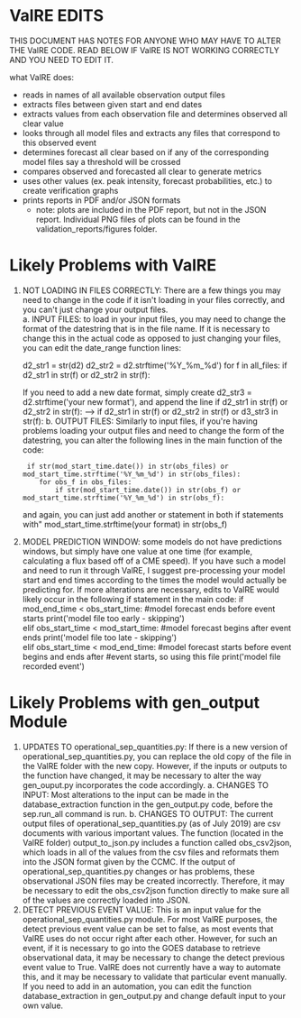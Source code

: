 
ValRE EDITS
===========

THIS DOCUMENT HAS NOTES FOR ANYONE WHO MAY HAVE TO ALTER THE ValRE CODE. READ BELOW IF ValRE
IS NOT WORKING CORRECTLY AND YOU NEED TO EDIT IT.

what ValRE does:
- reads in names of all available observation output files
- extracts files between given start and end dates
- extracts values from each observation file and determines observed all clear value
- looks through all model files and extracts any files that correspond to this observed event
- determines forecast all clear based on if any of the corresponding model files say a threshold will be crossed
- compares observed and forecasted all clear to generate metrics
- uses other values (ex. peak intensity, forecast probabilities, etc.) to create verification graphs
- prints reports in PDF and/or JSON formats
  - note: plots are included in the PDF report, but not in the JSON report. Individual PNG files of plots can be found in the
  validation_reports/figures folder.


Likely Problems with ValRE
==========================
1. NOT LOADING IN FILES CORRECTLY: There are a few things you may need to change in the code if it isn't loading in your files 
correctly, and you can't just change your output files.  
a. INPUT FILES: to load in your input files, you may need to change the format of the datestring that is in the file name. If
   it is necessary to change this in the actual code as opposed to just changing your files, you can edit the date_range function
   lines:  
   
      d2_str1 = str(d2)
      d2_str2 = d2.strftime('%Y_%m_%d')
      for f in all_files:
         if d2_str1 in str(f) or d2_str2 in str(f):
  
   If you need to add a new date format, simply create d2_str3 = d2.strftime('your new format'), and append the line
   if d2_str1 in str(f) or d2_str2 in str(f): --> if d2_str1 in str(f) or d2_str2 in str(f) or d3_str3 in str(f):
b. OUTPUT FILES: Similarly to input files, if you're having problems loading your output files and need to change the form of the
   datestring, you can alter the following lines in the main function of the code:  
   
        if str(mod_start_time.date()) in str(obs_files) or mod_start_time.strftime('%Y_%m_%d') in str(obs_files):
           for obs_f in obs_files:
               if str(mod_start_time.date()) in str(obs_f) or mod_start_time.strftime('%Y_%m_%d') in str(obs_f):
               
   and again, you can just add another or statement in both if statements with"
          mod_start_time.strftime(your format) in str(obs_f)
          
2. MODEL PREDICTION WINDOW: some models do not have predictions windows, but simply have one value at one time (for example, calculating
a flux based off of a CME speed). If you have such a model and need to run it through ValRE, I suggest pre-processing your model start
and end times according to the times the model would actually be predicting for. If more alterations are necessary, edits to ValRE would 
likely occur in the following if statement in the main code:
                    if mod_end_time < obs_start_time:
                        #model forecast ends before event starts
                        print('model file too early - skipping')            
                    elif obs_start_time < mod_start_time:
                        #model forecast begins after event ends
                        print('model file too late - skipping')                
                    elif obs_start_time < mod_end_time:
                        #model forecast starts before event begins and ends after
                        #event starts, so using this file
                        print('model file recorded event')
          
          
Likely Problems with gen_output Module
======================================
1. UPDATES TO operational_sep_quantities.py: If there is a new version of operational_sep_quantities.py, you can replace the old copy of
the file in the ValRE folder with the new copy. However, if the inputs or outputs to the function have changed, it may be necessary to
alter the way gen_ouput.py incorporates the code accordingly.
    a. CHANGES TO INPUT: Most alterations to the input can be made in the database_extraction function in the gen_output.py code, before
    the sep.run_all command is run.
    b. CHANGES TO OUTPUT: The current output files of operational_sep_quantities.py (as of July 2019) are csv documents with various 
    important values. The function (located in the ValRE folder) output_to_json.py includes a function called obs_csv2json, which loads 
    in all of the values from the csv files and reformats them into the JSON format given by the CCMC. If the output of 
    operational_sep_quantities.py changes or has problems, these observational JSON files may be created incorrectly. Therefore, it may 
    be necessary to edit the obs_csv2json function directly to make sure all of the values are correctly loaded into JSON.
2. DETECT PREVIOUS EVENT VALUE: This is an input value for the operational_sep_quantities.py module. For most ValRE purposes, the detect
previous event value can be set to false, as most events that ValRE uses do not occur right after each other. However, for such an
event, if it is necessary to go into the GOES database to retrieve observational data, it may be necessary to change the detect previous
event value to True. ValRE does not currently have a way to automate this, and it may be necessary to validate that particular event
manually. If you need to add in an automation, you can edit the function database_extraction in gen_output.py and change default input to your own value.
